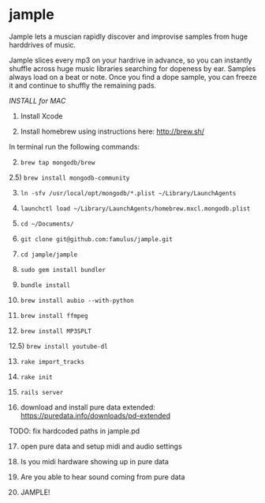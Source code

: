jample
======

Jample lets a muscian rapidly discover and improvise samples from huge harddrives of music.


Jample slices every mp3 on your hardrive in advance, so you can instantly shuffle across huge music libraries searching for dopeness by ear. Samples always load on a beat or note. Once you find a dope sample, you can freeze it and continue to shuffly the remaining pads.







*INSTALL for MAC*

1) Install Xcode

2) Install homebrew using instructions here: http://brew.sh/

In terminal run the following commands:

2) `brew tap mongodb/brew`

2.5) `brew install mongodb-community`

3) `ln -sfv /usr/local/opt/mongodb/*.plist ~/Library/LaunchAgents`

4) `launchctl load ~/Library/LaunchAgents/homebrew.mxcl.mongodb.plist`

5) `cd ~/Documents/`

6) `git clone git@github.com:famulus/jample.git`

7) `cd jample/jample`

8) `sudo gem install bundler`

9) `bundle install`

10) `brew install aubio --with-python`

11) `brew install ffmpeg`

12) `brew install MP3SPLT`

12.5) `brew install youtube-dl`

13) `rake import_tracks`

14) `rake init`

15) `rails server`

16) download and install pure data extended: https://puredata.info/downloads/pd-extended

TODO: fix hardcoded paths in jample.pd

17) open pure data and setup midi and audio settings

18) Is you midi hardware showing up in pure data

19) Are you able to hear sound coming from pure data

20) JAMPLE!






